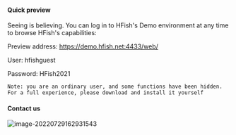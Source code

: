 #### Quick preview 

 

Seeing is believing. You can log in to HFish's Demo environment at any time to browse HFish's capabilities: 

Preview address: https://demo.hfish.net:4433/web/ 

User: hfishguest 

Password: HFish2021 

```
Note: you are an ordinary user, and some functions have been hidden. For a full experience, please download and install it yourself
```

 

#### Contact us  

![image-20220729162931543](http://img.threatbook.cn/hfish/image-20220729162931543.png)